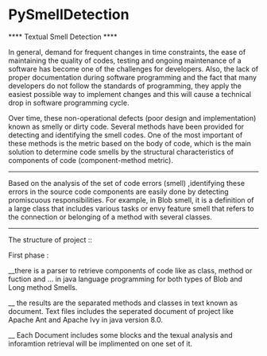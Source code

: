# PySmellDetection


**** Textual Smell Detection  ****
 
 In general, demand for frequent changes in time constraints, the ease of maintaining the quality of codes, testing and 
 ongoing maintenance of a software has become one of the challenges for developers. Also, the lack of proper documentation 
 during software programming and the fact that many developers do not follow the standards of programming, they apply the easiest 
 possible way to implement changes and this will cause a technical drop in  software programming cycle.
 
 Over time, these non-operational defects (poor design and implementation) known as smelly or dirty code.
 Several methods have been provided for detecting and identifying the smell codes. One of the most important of these methods 
 is the metric based on the body of code, which is the main solution to determine code smells by the structural characteristics
 of components of code (component-method metric).
 
 ****************************************************************
 Based on the analysis of the set of code errors (smell) ,identifying these errors in the source code components are easily done
 by detecting promiscuous responsibilities. For example, in Blob smell, it is a definition of a large class that includes various
 tasks or envy feature smell that refers to the connection or belonging of a method with several classes.
 *****************************************************************
 
 The structure of project ::
 
 First phase :
 
__there is a parser to retrieve components of code like as class, method or fuction and ... in java language programming for both types
of Blob and Long method Smells.

__ the results are the separated methods and classes in text known as document. Text files includes the seperated document of project 
like Apache Ant and Apache Ivy in java version 8.0. 

__ Each Document includes some blocks and the texual analysis and inforamtion retrieval will be implimented on one set of it.


 
 
 
 

